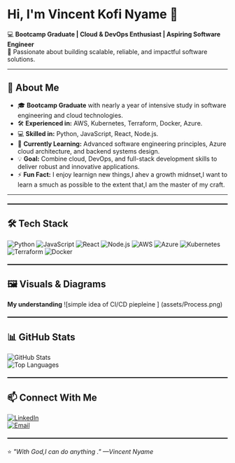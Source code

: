 # Hi, I'm Vincent Kofi Nyame 👋  

💻 **Bootcamp Graduate | Cloud & DevOps Enthusiast | Aspiring Software Engineer**  
🚀 Passionate about building scalable, reliable, and impactful software solutions.  

---

## 🌟 About Me
- 🎓 **Bootcamp Graduate** with nearly a year of intensive study in software engineering and cloud technologies.
- 🛠 **Experienced in:** AWS, Kubernetes, Terraform, Docker, Azure.
- 💻 **Skilled in:** Python, JavaScript, React, Node.js.
- 🌱 **Currently Learning:** Advanced software engineering principles, Azure cloud architecture, and backend systems design.
- 💡 **Goal:** Combine cloud, DevOps, and full-stack development skills to deliver robust and innovative applications.
- ⚡ **Fun Fact:** I enjoy learnign new things,I ahev a growth midnset,I want to learn a smuch as possible to the extent that,I am the master of my craft. 

---

<div style="border-top: 2px solid black; margin: 20px 0;"></div>

## 🛠 Tech Stack  
![Python](https://img.shields.io/badge/Python-3776AB?style=for-the-badge&logo=python&logoColor=white)
![JavaScript](https://img.shields.io/badge/JavaScript-F7DF1E?style=for-the-badge&logo=javascript&logoColor=black)
![React](https://img.shields.io/badge/React-20232A?style=for-the-badge&logo=react&logoColor=61DAFB)
![Node.js](https://img.shields.io/badge/Node.js-339933?style=for-the-badge&logo=node-dot-js&logoColor=white)
![AWS](https://img.shields.io/badge/AWS-FF9900?style=for-the-badge&logo=amazonaws&logoColor=white)
![Azure](https://img.shields.io/badge/Azure-0078D4?style=for-the-badge&logo=microsoftazure&logoColor=white)
![Kubernetes](https://img.shields.io/badge/Kubernetes-326CE5?style=for-the-badge&logo=kubernetes&logoColor=white)
![Terraform](https://img.shields.io/badge/Terraform-7B42BC?style=for-the-badge&logo=terraform&logoColor=white)
![Docker](https://img.shields.io/badge/Docker-2496ED?style=for-the-badge&logo=docker&logoColor=white)

<div style="border-top: 2px solid black; margin: 20px 0;"></div>

## 🖼 Visuals & Diagrams  

**My understanding**
![simple idea of CI/CD piepleine ]
(assets/Process.png)


<div style="border-top: 2px solid black; margin: 20px 0;"></div>

## 📊 GitHub Stats  
![GitHub Stats](https://github-readme-stats.vercel.app/api?username=vincentkofinyame&show_icons=true&theme=tokyonight)  
![Top Languages](https://github-readme-stats.vercel.app/api/top-langs/?username=vincentkofinyame&layout=compact&theme=tokyonight)  

<div style="border-top: 2px solid black; margin: 20px 0;"></div>

## 📫 Connect With Me  
[![LinkedIn](https://img.shields.io/badge/LinkedIn-0A66C2?style=for-the-badge&logo=linkedin&logoColor=white)](https://www.linkedin.com/in/vincent-nyame-57695b379)  
[![Email](https://img.shields.io/badge/Email-D14836?style=for-the-badge&logo=gmail&logoColor=white)](mailto:vincentkofin06@gmail.com)  

<div style="border-top: 2px solid black; margin: 20px 0;"></div>

⭐ *"With God,I can do anything ." —Vincent Nyame*
